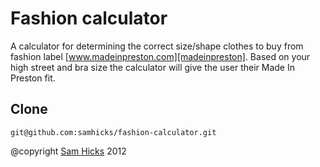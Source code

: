 Fashion calculator
==================

A calculator for determining the correct size/shape clothes to buy from fashion label [www.madeinpreston.com][madeinpreston]. Based on your high street and bra size the calculator will give the user their Made In Preston fit.

Clone
-----

```
git@github.com:samhicks/fashion-calculator.git
```

@copyright [Sam Hicks][samhicks] 2012

[samhicks]: https://github.com/samhicks
[madeinpreston]: http://www.madeinpreston.com
